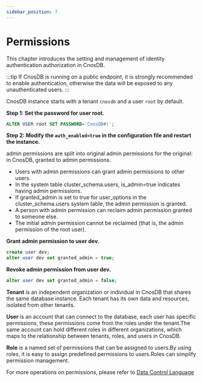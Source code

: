 ```yaml
---
sidebar_position: 7
---
```


# Permissions

This chapter introduces the setting and management of identity authentication authorization in CnosDB.

:::tip
If CnosDB is running on a public endpoint, it is strongly recommended to enable authentication, otherwise the data will be exposed to any unauthenticated users.
:::

CnosDB instance starts with a tenant `cnosdb` and a user `root` by default.

**Step 1: Set the password for user root.**

```sql
ALTER USER root SET PASSWORD='CnosDB#!';
```

**Step 2: Modify the `auth_enabled=true` in the configuration file and restart the instance.**

admin permissions are split into original admin permissions for the original: in CnosDB, granted to admin permissions.

- Users with admin permissions can grant admin permissions to other users.
- In the system table cluster_schema.users, is_admin=true indicates having admin permissions.
- If granted_admin is set to true for user_options in the cluster_schema.users system table, the admin permission is granted.
- A person with admin permission can reclaim admin permission granted to someone else.
- The initial admin permission cannot be reclaimed (that is, the admin permission of the root user).

**Grant admin permission to user dev.**

```sql
create user dev;
alter user dev set granted_admin = true;
```

**Revoke admin permission from user dev.**

```sql
alter user dev set granted_admin = false;
```

**Tenant** is an independent organization or individual in CnosDB that shares the same database instance. Each tenant has its own data and resources, isolated from other tenants.

**User** is an account that can connect to the database, each user has specific permissions, these permissions come from the roles under the tenant.The same account can hold different roles in different organizations, which maps to the relationship between tenants, roles, and users in CnosDB.

**Role** is a named set of permissions that can be assigned to users.By using roles, it is easy to assign predefined permissions to users.Roles can simplify permission management.

For more operations on permissions, please refer to [Data Control Language](../reference/sql/dcl.md)
